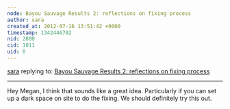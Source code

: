 ```yaml
---
node: Bayou Sauvage Results 2: reflections on fixing process
author: sara
created_at: 2012-07-16 13:51:42 +0000
timestamp: 1342446702
nid: 2800
cid: 1011
uid: 8
---
```




[sara](../profile/sara) replying to: [Bayou Sauvage Results 2: reflections on fixing process](../notes/sara/7-13-2012/bayou-sauvage-results-2-reflections-fixing-process)

----
Hey Megan, I think that sounds like a great idea. Particularly if you can set up a dark space on site to do the fixing. We should definitely try this out.